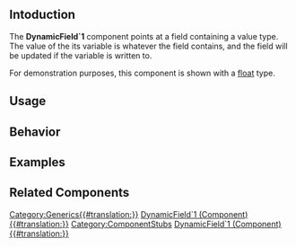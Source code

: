<languages></languages> <translate>

## Intoduction

The **DynamicField\`1** component points at a field containing a value
type. The value of the its variable is whatever the field contains, and
the field will be updated if the variable is written to.

For demonstration purposes, this component is shown with a
[float](:Category:Types:Float "wikilink") type.

## Usage

## Behavior

## Examples

## Related Components

</translate>

[Category:Generics{{#translation:}}](Category:Generics{{#translation:}} "wikilink")
[DynamicField\`1
(Component){{#translation:}}](Category:Components{{#translation:}} "wikilink")
[Category:ComponentStubs](Category:ComponentStubs "wikilink")
[DynamicField\`1
(Component){{#translation:}}](Category:Components:Data:Dynamic{{#translation:}} "wikilink")